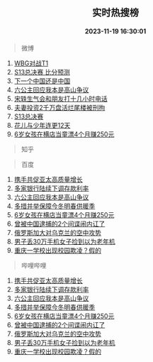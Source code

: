 <div align="center"><h2>实时热搜榜</h2><h4>2023-11-19 16:30:01</h4></div>

> 微博  

1. [WBG对战T1](https://s.weibo.com/weibo?q=%23WBG%E5%AF%B9%E6%88%98T1%23&t=31&band_rank=1&Refer=top)<br />
2. [S13总决赛 比分预测](https://s.weibo.com/weibo?q=S13%E6%80%BB%E5%86%B3%E8%B5%9B%20%E6%AF%94%E5%88%86%E9%A2%84%E6%B5%8B&t=31&band_rank=2&Refer=top)<br />
3. [下一个中国还是中国](https://s.weibo.com/weibo?q=%23%E4%B8%8B%E4%B8%80%E4%B8%AA%E4%B8%AD%E5%9B%BD%E8%BF%98%E6%98%AF%E4%B8%AD%E5%9B%BD%23&t=31&band_rank=3&Refer=top)<br />
4. [六公主回应我本是高山争议](https://s.weibo.com/weibo?q=%23%E5%85%AD%E5%85%AC%E4%B8%BB%E5%9B%9E%E5%BA%94%E6%88%91%E6%9C%AC%E6%98%AF%E9%AB%98%E5%B1%B1%E4%BA%89%E8%AE%AE%23&t=31&band_rank=4&Refer=top)<br />
5. [宋轶生气会和朋友打十几小时电话](https://s.weibo.com/weibo?q=%23%E5%AE%8B%E8%BD%B6%E7%94%9F%E6%B0%94%E4%BC%9A%E5%92%8C%E6%9C%8B%E5%8F%8B%E6%89%93%E5%8D%81%E5%87%A0%E5%B0%8F%E6%97%B6%E7%94%B5%E8%AF%9D%23&t=31&band_rank=5&Refer=top)<br />
6. [夫妻投资2千万盘活烂尾楼被刑拘](https://s.weibo.com/weibo?q=%23%E5%A4%AB%E5%A6%BB%E6%8A%95%E8%B5%842%E5%8D%83%E4%B8%87%E7%9B%98%E6%B4%BB%E7%83%82%E5%B0%BE%E6%A5%BC%E8%A2%AB%E5%88%91%E6%8B%98%23&t=31&band_rank=6&Refer=top)<br />
7. [S13总决赛](https://s.weibo.com/weibo?q=S13%E6%80%BB%E5%86%B3%E8%B5%9B&t=31&band_rank=7&Refer=top)<br />
8. [花儿与少年连更12天](https://s.weibo.com/weibo?q=%23%E8%8A%B1%E5%84%BF%E4%B8%8E%E5%B0%91%E5%B9%B4%E8%BF%9E%E6%9B%B412%E5%A4%A9%23&t=31&band_rank=8&Refer=top)<br />
9. [6岁女孩在横店当童漂4个月赚250元](https://s.weibo.com/weibo?q=%236%E5%B2%81%E5%A5%B3%E5%AD%A9%E5%9C%A8%E6%A8%AA%E5%BA%97%E5%BD%93%E7%AB%A5%E6%BC%824%E4%B8%AA%E6%9C%88%E8%B5%9A250%E5%85%83%23&t=31&band_rank=9&Refer=top)<br />

> 知乎  


> 百度  

1. [携手共促亚太高质量增长](https://www.baidu.com/s?wd=%E6%90%BA%E6%89%8B%E5%85%B1%E4%BF%83%E4%BA%9A%E5%A4%AA%E9%AB%98%E8%B4%A8%E9%87%8F%E5%A2%9E%E9%95%BF&sa=fyb_news&rsv_dl=fyb_news)<br />
2. [多家银行陆续下调存款利率](https://www.baidu.com/s?wd=%E5%A4%9A%E5%AE%B6%E9%93%B6%E8%A1%8C%E9%99%86%E7%BB%AD%E4%B8%8B%E8%B0%83%E5%AD%98%E6%AC%BE%E5%88%A9%E7%8E%87&sa=fyb_news&rsv_dl=fyb_news)<br />
3. [六公主回应我本是高山争议](https://www.baidu.com/s?wd=%E5%85%AD%E5%85%AC%E4%B8%BB%E5%9B%9E%E5%BA%94%E6%88%91%E6%9C%AC%E6%98%AF%E9%AB%98%E5%B1%B1%E4%BA%89%E8%AE%AE&sa=fyb_news&rsv_dl=fyb_news)<br />
4. [多措并举保障今冬明春供暖季](https://www.baidu.com/s?wd=%E5%A4%9A%E6%8E%AA%E5%B9%B6%E4%B8%BE%E4%BF%9D%E9%9A%9C%E4%BB%8A%E5%86%AC%E6%98%8E%E6%98%A5%E4%BE%9B%E6%9A%96%E5%AD%A3&sa=fyb_news&rsv_dl=fyb_news)<br />
5. [6岁女孩在横店当童漂4个月赚250元](https://www.baidu.com/s?wd=6%E5%B2%81%E5%A5%B3%E5%AD%A9%E5%9C%A8%E6%A8%AA%E5%BA%97%E5%BD%93%E7%AB%A5%E6%BC%824%E4%B8%AA%E6%9C%88%E8%B5%9A250%E5%85%83&sa=fyb_news&rsv_dl=fyb_news)<br />
6. [曾被中国逮捕的2个间谍闹内讧了](https://www.baidu.com/s?wd=%E6%9B%BE%E8%A2%AB%E4%B8%AD%E5%9B%BD%E9%80%AE%E6%8D%95%E7%9A%842%E4%B8%AA%E9%97%B4%E8%B0%8D%E9%97%B9%E5%86%85%E8%AE%A7%E4%BA%86&sa=fyb_news&rsv_dl=fyb_news)<br />
7. [俄罗斯加大对乌克兰的空中攻势](https://www.baidu.com/s?wd=%E4%BF%84%E7%BD%97%E6%96%AF%E5%8A%A0%E5%A4%A7%E5%AF%B9%E4%B9%8C%E5%85%8B%E5%85%B0%E7%9A%84%E7%A9%BA%E4%B8%AD%E6%94%BB%E5%8A%BF&sa=fyb_news&rsv_dl=fyb_news)<br />
8. [男子丢30万手机女子捡到以为老年机](https://www.baidu.com/s?wd=%E7%94%B7%E5%AD%90%E4%B8%A230%E4%B8%87%E6%89%8B%E6%9C%BA%E5%A5%B3%E5%AD%90%E6%8D%A1%E5%88%B0%E4%BB%A5%E4%B8%BA%E8%80%81%E5%B9%B4%E6%9C%BA&sa=fyb_news&rsv_dl=fyb_news)<br />
9. [重庆一学校出现校园欺凌？假的](https://www.baidu.com/s?wd=%E9%87%8D%E5%BA%86%E4%B8%80%E5%AD%A6%E6%A0%A1%E5%87%BA%E7%8E%B0%E6%A0%A1%E5%9B%AD%E6%AC%BA%E5%87%8C%EF%BC%9F%E5%81%87%E7%9A%84&sa=fyb_news&rsv_dl=fyb_news)<br />

> 哔哩哔哩  

1. [携手共促亚太高质量增长](https://www.baidu.com/s?wd=%E6%90%BA%E6%89%8B%E5%85%B1%E4%BF%83%E4%BA%9A%E5%A4%AA%E9%AB%98%E8%B4%A8%E9%87%8F%E5%A2%9E%E9%95%BF&sa=fyb_news&rsv_dl=fyb_news)<br />
2. [多家银行陆续下调存款利率](https://www.baidu.com/s?wd=%E5%A4%9A%E5%AE%B6%E9%93%B6%E8%A1%8C%E9%99%86%E7%BB%AD%E4%B8%8B%E8%B0%83%E5%AD%98%E6%AC%BE%E5%88%A9%E7%8E%87&sa=fyb_news&rsv_dl=fyb_news)<br />
3. [六公主回应我本是高山争议](https://www.baidu.com/s?wd=%E5%85%AD%E5%85%AC%E4%B8%BB%E5%9B%9E%E5%BA%94%E6%88%91%E6%9C%AC%E6%98%AF%E9%AB%98%E5%B1%B1%E4%BA%89%E8%AE%AE&sa=fyb_news&rsv_dl=fyb_news)<br />
4. [多措并举保障今冬明春供暖季](https://www.baidu.com/s?wd=%E5%A4%9A%E6%8E%AA%E5%B9%B6%E4%B8%BE%E4%BF%9D%E9%9A%9C%E4%BB%8A%E5%86%AC%E6%98%8E%E6%98%A5%E4%BE%9B%E6%9A%96%E5%AD%A3&sa=fyb_news&rsv_dl=fyb_news)<br />
5. [6岁女孩在横店当童漂4个月赚250元](https://www.baidu.com/s?wd=6%E5%B2%81%E5%A5%B3%E5%AD%A9%E5%9C%A8%E6%A8%AA%E5%BA%97%E5%BD%93%E7%AB%A5%E6%BC%824%E4%B8%AA%E6%9C%88%E8%B5%9A250%E5%85%83&sa=fyb_news&rsv_dl=fyb_news)<br />
6. [曾被中国逮捕的2个间谍闹内讧了](https://www.baidu.com/s?wd=%E6%9B%BE%E8%A2%AB%E4%B8%AD%E5%9B%BD%E9%80%AE%E6%8D%95%E7%9A%842%E4%B8%AA%E9%97%B4%E8%B0%8D%E9%97%B9%E5%86%85%E8%AE%A7%E4%BA%86&sa=fyb_news&rsv_dl=fyb_news)<br />
7. [俄罗斯加大对乌克兰的空中攻势](https://www.baidu.com/s?wd=%E4%BF%84%E7%BD%97%E6%96%AF%E5%8A%A0%E5%A4%A7%E5%AF%B9%E4%B9%8C%E5%85%8B%E5%85%B0%E7%9A%84%E7%A9%BA%E4%B8%AD%E6%94%BB%E5%8A%BF&sa=fyb_news&rsv_dl=fyb_news)<br />
8. [男子丢30万手机女子捡到以为老年机](https://www.baidu.com/s?wd=%E7%94%B7%E5%AD%90%E4%B8%A230%E4%B8%87%E6%89%8B%E6%9C%BA%E5%A5%B3%E5%AD%90%E6%8D%A1%E5%88%B0%E4%BB%A5%E4%B8%BA%E8%80%81%E5%B9%B4%E6%9C%BA&sa=fyb_news&rsv_dl=fyb_news)<br />
9. [重庆一学校出现校园欺凌？假的](https://www.baidu.com/s?wd=%E9%87%8D%E5%BA%86%E4%B8%80%E5%AD%A6%E6%A0%A1%E5%87%BA%E7%8E%B0%E6%A0%A1%E5%9B%AD%E6%AC%BA%E5%87%8C%EF%BC%9F%E5%81%87%E7%9A%84&sa=fyb_news&rsv_dl=fyb_news)<br />
